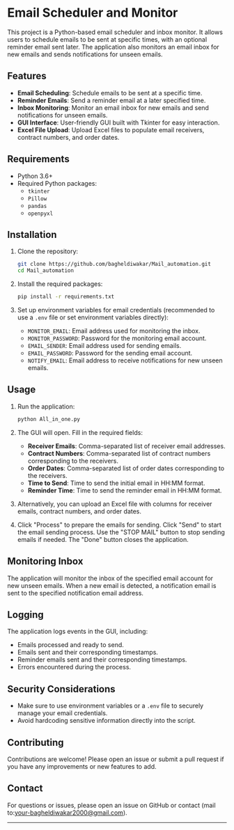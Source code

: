 # Email Scheduler and Monitor

This project is a Python-based email scheduler and inbox monitor. It allows users to schedule emails to be sent at specific times, with an optional reminder email sent later. The application also monitors an email inbox for new emails and sends notifications for unseen emails. 

## Features

- **Email Scheduling**: Schedule emails to be sent at a specific time.
- **Reminder Emails**: Send a reminder email at a later specified time.
- **Inbox Monitoring**: Monitor an email inbox for new emails and send notifications for unseen emails.
- **GUI Interface**: User-friendly GUI built with Tkinter for easy interaction.
- **Excel File Upload**: Upload Excel files to populate email receivers, contract numbers, and order dates.

## Requirements

- Python 3.6+
- Required Python packages:
  - `tkinter`
  - `Pillow`
  - `pandas`
  - `openpyxl`

## Installation

1. Clone the repository:
    ```bash
    git clone https://github.com/bagheldiwakar/Mail_automation.git
    cd Mail_automation
    ```

2. Install the required packages:
    ```bash
    pip install -r requirements.txt
    ```

3. Set up environment variables for email credentials (recommended to use a `.env` file or set environment variables directly):
    - `MONITOR_EMAIL`: Email address used for monitoring the inbox.
    - `MONITOR_PASSWORD`: Password for the monitoring email account.
    - `EMAIL_SENDER`: Email address used for sending emails.
    - `EMAIL_PASSWORD`: Password for the sending email account.
    - `NOTIFY_EMAIL`: Email address to receive notifications for new unseen emails.

## Usage

1. Run the application:
    ```bash
    python All_in_one.py
    ```

2. The GUI will open. Fill in the required fields:
    - **Receiver Emails**: Comma-separated list of receiver email addresses.
    - **Contract Numbers**: Comma-separated list of contract numbers corresponding to the receivers.
    - **Order Dates**: Comma-separated list of order dates corresponding to the receivers.
    - **Time to Send**: Time to send the initial email in HH:MM format.
    - **Reminder Time**: Time to send the reminder email in HH:MM format.

3. Alternatively, you can upload an Excel file with columns for receiver emails, contract numbers, and order dates.

4. Click "Process" to prepare the emails for sending. Click "Send" to start the email sending process. Use the "STOP MAIL" button to stop sending emails if needed. The "Done" button closes the application.

## Monitoring Inbox

The application will monitor the inbox of the specified email account for new unseen emails. When a new email is detected, a notification email is sent to the specified notification email address.

## Logging

The application logs events in the GUI, including:
- Emails processed and ready to send.
- Emails sent and their corresponding timestamps.
- Reminder emails sent and their corresponding timestamps.
- Errors encountered during the process.

## Security Considerations

- Make sure to use environment variables or a `.env` file to securely manage your email credentials.
- Avoid hardcoding sensitive information directly into the script.

## Contributing

Contributions are welcome! Please open an issue or submit a pull request if you have any improvements or new features to add.


## Contact

For questions or issues, please open an issue on GitHub or contact (mail to:your-bagheldiwakar2000@gmail.com).

---
